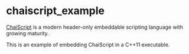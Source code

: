 # chaiscript_example

[ChaiScript](http://chaiscript.com/) is a modern header-only embeddable scripting language with growing maturity.

This is an example of embedding ChaiScript in a C++11 executable.

